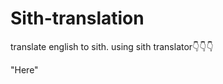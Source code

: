 # Sith-translation
translate english to sith. using sith translator👇👇👇

<a src=https://sithtranslation.netlify.app/>"Here"</a>
